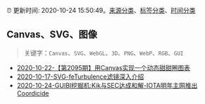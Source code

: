 :alarm_clock: 更新时间: 2020-10-24 15:50:49。[来源分类](../README.md)、[标签分类](../TAGS.md)、[时间分类](../TIMELINE.md)

## Canvas、SVG、图像


> 关键字：`Canvas`、`SVG`、`WebGL`、`3D`、`PNG`、`WebP`、`RGB`、`GUI`



- [2020-10-22-【第2095期】用Canvas实现一个动态甜甜圈图表](https://www.ershicimi.com/p/71cf6084eeec6304b455d334030e9439) 
- [2020-10-17-SVG-feTurbulence滤镜深入介绍](https://www.zhangxinxu.com/wordpress/2020/10/svg-feturbulence/) 
- [2020-10-24-GUIBI挖掘机:Kik与SEC达成和解-IOTA明年主网推出Coordicide](https://sec.thief.one/article_content?a_id=c0cf6631105d82e5a4e014978f9292ea) 